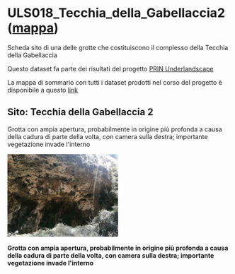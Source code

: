 # ULS018_Tecchia_della_Gabellaccia2 ([mappa](https://umap.openstreetmap.fr/it/map/uls018_tecchia_della_gabellaccia2_1075585))
Scheda sito di una delle grotte che costituiscono il complesso della Tecchia della Gabellaccia


Questo dataset fa parte dei risultati del progetto [PRIN Underlandscape](https://sites.google.com/view/prin-underlandscape/)

La mappa di sommario con tutti i dataset prodotti nel corso del progetto è disponibile a questo [link](https://umap.openstreetmap.fr/it/map/sommario_1044830)

## Sito: Tecchia della Gabellaccia 2
Grotta con ampia apertura, probabilmente in origine più profonda a causa della cadura di parte della volta, con camera sulla destra; importante vegetazione invade l'interno

[<img src=vignettes/nhBFwwt2.jpg width='250'/>](nhBFwwt2.jpg) 

**Grotta con ampia apertura, probabilmente in origine più profonda a causa della cadura di parte della volta, con camera sulla destra; importante vegetazione invade l'interno**
